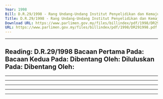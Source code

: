 ```yaml
---
Year: 1998
Bill: D.R.29/1998 - Rang Undang-Undang Institut Penyelidikan dan Kemajuan Pertanian Malaysia (Pindaan) 1998 (Lulus)
Title: D.R.29/1998 - Rang Undang-Undang Institut Penyelidikan dan Kemajuan Pertanian Malaysia (Pindaan) 1998 (Lulus)
Download URL: https://www.parlimen.gov.my/files/billindex/pdf/1998/DR291998.pdf
URL: https://www.parlimen.gov.my/files/billindex/pdf/1998/DR291998.pdf
---
```

---
Reading:
D.R.29/1998
Bacaan Pertama Pada:
Bacaan Kedua Pada:
Dibentang Oleh:
Diluluskan Pada:
Dibentang Oleh:
---

-----

-----

-----

-----

-----

